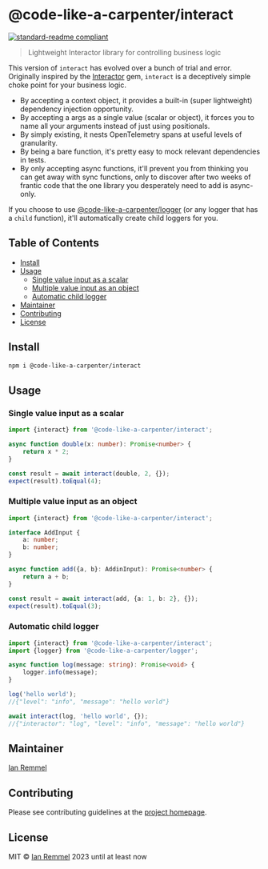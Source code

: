 # @code-like-a-carpenter/interact

[![standard-readme compliant](https://img.shields.io/badge/readme%20style-standard-brightgreen.svg?style=flat-square)](https://github.com/RichardLitt/standard-readme)

> Lightweight Interactor library for controlling business logic

This version of `interact` has evolved over a bunch of trial and error.
Originally inspired by the
[Interactor](https://github.com/collectiveidea/interactor) gem, `interact` is a
deceptively simple choke point for your business logic.

-   By accepting a context object, it provides a built-in (super lightweight)
    dependency injection opportunity.
-   By accepting a args as a single value (scalar or object), it forces you to
    name all your arguments instead of just using positionals.
-   By simply existing, it nests OpenTelemetry spans at useful levels of
    granularity.
-   By being a bare function, it's pretty easy to mock relevant dependencies in
    tests.
-   By only accepting async functions, it'll prevent you from thinking you can
    get away with sync functions, only to discover after two weeks of frantic
    code that the one library you desperately need to add is async-only.

If you choose to use [@code-like-a-carpenter/logger](../logger) (or any logger
that has a `child` function), it'll automatically create child loggers for you.

## Table of Contents

-   [Install](#install)
-   [Usage](#usage)
    -   [Single value input as a scalar](#single-value-input-as-a-scalar)
    -   [Multiple value input as an object](#multiple-value-input-as-an-object)
    -   [Automatic child logger](#automatic-child-logger)
-   [Maintainer](#maintainer)
-   [Contributing](#contributing)
-   [License](#license)

## Install

```bash
npm i @code-like-a-carpenter/interact
```

## Usage

### Single value input as a scalar

```ts
import {interact} from '@code-like-a-carpenter/interact';

async function double(x: number): Promise<number> {
    return x * 2;
}

const result = await interact(double, 2, {});
expect(result).toEqual(4);
```

### Multiple value input as an object

```ts
import {interact} from '@code-like-a-carpenter/interact';

interface AddInput {
    a: number;
    b: number;
}

async function add({a, b}: AddinInput): Promise<number> {
    return a + b;
}

const result = await interact(add, {a: 1, b: 2}, {});
expect(result).toEqual(3);
```

### Automatic child logger

```ts
import {interact} from '@code-like-a-carpenter/interact';
import {logger} from '@code-like-a-carpenter/logger';

async function log(message: string): Promise<void> {
    logger.info(message);
}

log('hello world');
//{"level": "info", "message": "hello world"}

await interact(log, 'hello world', {});
//{"interactor": "log", "level": "info", "message": "hello world"}
```

## Maintainer

[Ian Remmel](https://www.ianwremmel.com)

## Contributing

Please see contributing guidelines at the
[project homepage](https://www.github.com/code-like-a-carpenter/workbench/tree/main/packages/@code-like-a-carpenter/interact).

## License

MIT © [Ian Remmel](https://www.ianwremmel.com) 2023 until at least now

